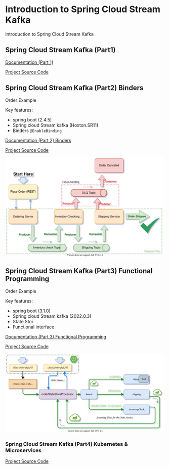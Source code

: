 # Introduction to Spring Cloud Stream Kafka
Introduction to Spring Cloud Stream Kafka

## Spring Cloud Stream Kafka (Part1)

[Documentation (Part 1)](https://tanzu.vmware.com/developer/guides/event-streaming/spring-cloud-stream-kafka-p1/)

[Project Source Code](./scs-099)

## Spring Cloud Stream Kafka (Part2) Binders

Order Example

Key features:
- spring boot (2.4.5)
- Spring cloud Stream kafka (Hoxton.SR11)
- Binders `@EnableBinding`

[Documentation (Part 2) Binders](https://tanzu.vmware.com/developer/guides/event-streaming/spring-cloud-stream-kafka-p2/)

[Project Source Code](./scs-100)

![General Flow Diagram](./scs-100/material/kafka-events-intro-100.svg)


## Spring Cloud Stream Kafka (Part3) Functional Programming

Order Example 

Key features:
- spring boot (3.1.0)
- Spring cloud Stream kafka (2022.0.3)
- State Stor 
- Functional interface

[Documentation (Part 3) Functional Programming](https://tanzu.vmware.com/developer/guides/event-streaming/spring-cloud-stream-kafka-p3/)

[Project Source Code](./scs-100-2)

![General Flow Diagram](./scs-100-2/material/kafka-events-intro-1002-2.svg)

### Spring Cloud Stream Kafka (Part4) Kubernetes & Microservices 

[Project Source Code](./scs-101)


